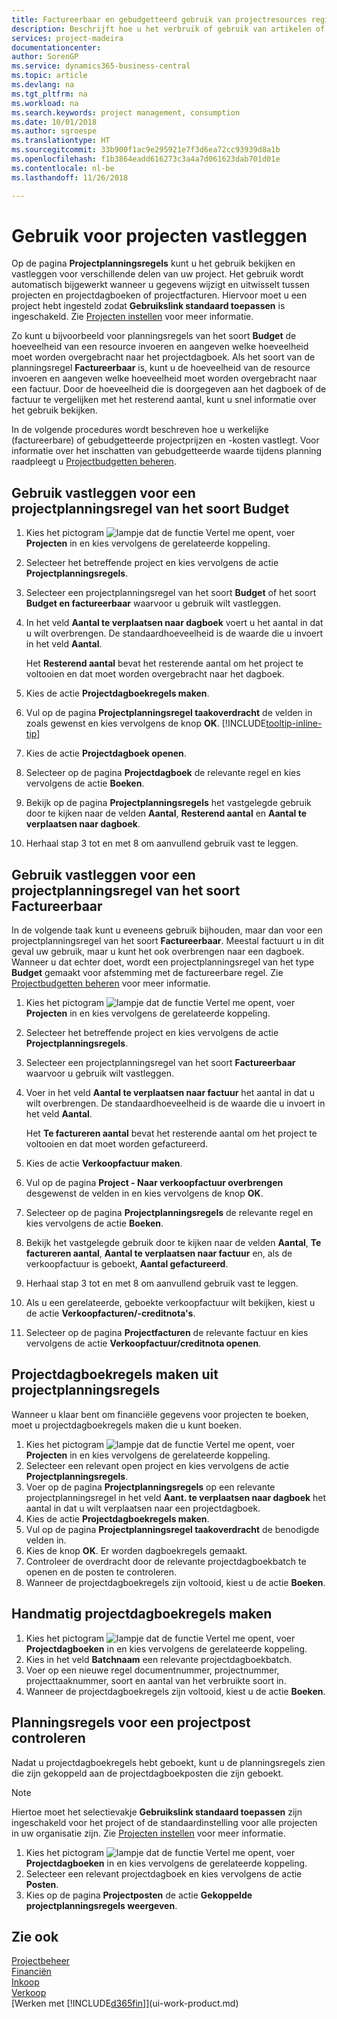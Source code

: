 ```yaml
---
title: Factureerbaar en gebudgetteerd gebruik van projectresources registreren| Microsoft Docs
description: Beschrijft hoe u het verbruik of gebruik van artikelen of resources in projecten registreert om projectbeheer te vergemakkelijken.
services: project-madeira
documentationcenter: 
author: SorenGP
ms.service: dynamics365-business-central
ms.topic: article
ms.devlang: na
ms.tgt_pltfrm: na
ms.workload: na
ms.search.keywords: project management, consumption
ms.date: 10/01/2018
ms.author: sgroespe
ms.translationtype: HT
ms.sourcegitcommit: 33b900f1ac9e295921e7f3d6ea72cc93939d8a1b
ms.openlocfilehash: f1b3864eadd616273c3a4a7d061623dab701d01e
ms.contentlocale: nl-be
ms.lasthandoff: 11/26/2018

---
```

# <a name="record-usage-for-jobs"></a>Gebruik voor projecten vastleggen
Op de pagina **Projectplanningsregels** kunt u het gebruik bekijken en vastleggen voor verschillende delen van uw project. Het gebruik wordt automatisch bijgewerkt wanneer u gegevens wijzigt en uitwisselt tussen projecten en projectdagboeken of projectfacturen. Hiervoor moet u een project hebt ingesteld zodat **Gebruikslink standaard toepassen** is ingeschakeld. Zie [Projecten instellen](projects-how-setup-jobs.md) voor meer informatie.  

Zo kunt u bijvoorbeeld voor planningsregels van het soort **Budget** de hoeveelheid van een resource invoeren en aangeven welke hoeveelheid moet worden overgebracht naar het projectdagboek. Als het soort van de planningsregel **Factureerbaar** is, kunt u de hoeveelheid van de resource invoeren en aangeven welke hoeveelheid moet worden overgebracht naar een factuur. Door de hoeveelheid die is doorgegeven aan het dagboek of de factuur te vergelijken met het resterend aantal, kunt u snel informatie over het gebruik bekijken.

In de volgende procedures wordt beschreven hoe u werkelijke (factureerbare) of gebudgetteerde projectprijzen en -kosten vastlegt. Voor informatie over het inschatten van gebudgetteerde waarde tijdens planning raadpleegt u [Projectbudgetten beheren](projects-how-manage-budgets.md).

## <a name="to-record-usage-for-a-job-planning-line-of-type-budget"></a>Gebruik vastleggen voor een projectplanningsregel van het soort Budget
1. Kies het pictogram ![lampje dat de functie Vertel me opent](media/ui-search/search_small.png "Vertel me wat u wilt doen"), voer **Projecten** in en kies vervolgens de gerelateerde koppeling.  
2. Selecteer het betreffende project en kies vervolgens de actie **Projectplanningsregels**.
3. Selecteer een projectplanningsregel van het soort **Budget** of het soort **Budget en factureerbaar** waarvoor u gebruik wilt vastleggen.
4. In het veld **Aantal te verplaatsen naar dagboek** voert u het aantal in dat u wilt overbrengen. De standaardhoeveelheid is de waarde die u invoert in het veld **Aantal**.

    Het **Resterend aantal** bevat het resterende aantal om het project te voltooien en dat moet worden overgebracht naar het dagboek.  
5. Kies de actie **Projectdagboekregels maken**.
6. Vul op de pagina **Projectplanningsregel taakoverdracht** de velden in zoals gewenst en kies vervolgens de knop **OK**. [!INCLUDE[tooltip-inline-tip](includes/tooltip-inline-tip_md.md)]
7. Kies de actie **Projectdagboek openen**.  
8. Selecteer op de pagina **Projectdagboek** de relevante regel en kies vervolgens de actie **Boeken**.
9. Bekijk op de pagina **Projectplanningsregels** het vastgelegde gebruik door te kijken naar de velden **Aantal**, **Resterend aantal** en **Aantal te verplaatsen naar dagboek**.  
10. Herhaal stap 3 tot en met 8 om aanvullend gebruik vast te leggen.  

## <a name="to-record-usage-for-a-job-planning-line-of-type-billable"></a>Gebruik vastleggen voor een projectplanningsregel van het soort Factureerbaar
In de volgende taak kunt u eveneens gebruik bijhouden, maar dan voor een projectplanningsregel van het soort **Factureerbaar**. Meestal factuurt u in dit geval uw gebruik, maar u kunt het ook overbrengen naar een dagboek. Wanneer u dat echter doet, wordt een projectplanningsregel van het type **Budget** gemaakt voor afstemming met de factureerbare regel. Zie [Projectbudgetten beheren](projects-how-manage-budgets.md) voor meer informatie.

1. Kies het pictogram ![lampje dat de functie Vertel me opent](media/ui-search/search_small.png "Vertel me wat u wilt doen"), voer **Projecten** in en kies vervolgens de gerelateerde koppeling.
2. Selecteer het betreffende project en kies vervolgens de actie **Projectplanningsregels**.  
3. Selecteer een projectplanningsregel van het soort **Factureerbaar** waarvoor u gebruik wilt vastleggen.
4. Voer in het veld **Aantal te verplaatsen naar factuur** het aantal in dat u wilt overbrengen. De standaardhoeveelheid is de waarde die u invoert in het veld **Aantal**.

    Het **Te factureren aantal** bevat het resterende aantal om het project te voltooien en dat moet worden gefactureerd.  
5. Kies de actie **Verkoopfactuur maken**.
6. Vul op de pagina **Project - Naar verkoopfactuur overbrengen** desgewenst de velden in en kies vervolgens de knop **OK**.
7. Selecteer op de pagina **Projectplanningsregels** de relevante regel en kies vervolgens de actie **Boeken**.
8. Bekijk het vastgelegde gebruik door te kijken naar de velden **Aantal**, **Te factureren aantal**, **Aantal te verplaatsen naar factuur** en, als de verkoopfactuur is geboekt, **Aantal gefactureerd**.
9. Herhaal stap 3 tot en met 8 om aanvullend gebruik vast te leggen.  
10. Als u een gerelateerde, geboekte verkoopfactuur wilt bekijken, kiest u de actie **Verkoopfacturen/-creditnota's**.  
11. Selecteer op de pagina **Projectfacturen** de relevante factuur en kies vervolgens de actie **Verkoopfactuur/creditnota openen**.         

## <a name="to-create-job-journal-lines-from-job-planning-lines"></a>Projectdagboekregels maken uit projectplanningsregels
Wanneer u klaar bent om financiële gegevens voor projecten te boeken, moet u projectdagboekregels maken die u kunt boeken.

1. Kies het pictogram ![lampje dat de functie Vertel me opent](media/ui-search/search_small.png "Vertel me wat u wilt doen"), voer **Projecten** in en kies vervolgens de gerelateerde koppeling.  
2. Selecteer een relevant open project en kies vervolgens de actie **Projectplanningsregels**.  
3. Voer op de pagina **Projectplanningsregels** op een relevante projectplanningsregel in het veld **Aant. te verplaatsen naar dagboek** het aantal in dat u wilt verplaatsen naar een projectdagboek.  
4. Kies de actie **Projectdagboekregels maken**.
5. Vul op de pagina **Projectplanningsregel taakoverdracht** de benodigde velden in.  
6. Kies de knop **OK**. Er worden dagboekregels gemaakt.
7. Controleer de overdracht door de relevante projectdagboekbatch te openen en de posten te controleren.  
8. Wanneer de projectdagboekregels zijn voltooid, kiest u de actie **Boeken**.  

## <a name="to-create-job-journal-lines-manually"></a>Handmatig projectdagboekregels maken
1. Kies het pictogram ![lampje dat de functie Vertel me opent](media/ui-search/search_small.png "Vertel me wat u wilt doen"), voer **Projectdagboeken** in en kies vervolgens de gerelateerde koppeling.  
2. Kies in het veld **Batchnaam** een relevante projectdagboekbatch.  
3. Voer op een nieuwe regel documentnummer, projectnummer, projecttaaknummer, soort en aantal van het verbruikte soort in.  
4. Wanneer de projectdagboekregels zijn voltooid, kiest u de actie **Boeken**.  

## <a name="to-review-planning-lines-for-a-job-ledger-entry"></a>Planningsregels voor een projectpost controleren
Nadat u projectdagboekregels hebt geboekt, kunt u de planningsregels zien die zijn gekoppeld aan de projectdagboekposten die zijn geboekt.

> [!NOTE]  
>   Hiertoe moet het selectievakje **Gebruikslink standaard toepassen** zijn ingeschakeld voor het project of de standaardinstelling voor alle projecten in uw organisatie zijn. Zie [Projecten instellen](projects-how-setup-jobs.md) voor meer informatie.  

1. Kies het pictogram ![lampje dat de functie Vertel me opent](media/ui-search/search_small.png "Vertel me wat u wilt doen"), voer **Projectdagboeken** in en kies vervolgens de gerelateerde koppeling.  
2. Selecteer een relevant projectdagboek en kies vervolgens de actie **Posten**.  
3. Kies op de pagina **Projectposten** de actie **Gekoppelde projectplanningsregels weergeven**.

## <a name="see-also"></a>Zie ook
[Projectbeheer](projects-manage-projects.md)  
[Financiën](finance.md)  
[Inkoop](purchasing-manage-purchasing.md)         
[Verkoop](sales-manage-sales.md)      
[Werken met [!INCLUDE[d365fin](includes/d365fin_md.md)]](ui-work-product.md)  

